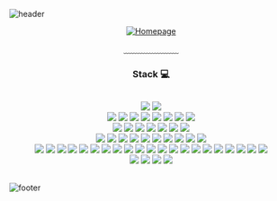 <!--
- 👋 Hello, I'm ...
- 🔭 I’m currently working on ...
- 🌱 I’m currently learning ...
- 👯 I’m looking to collaborate on ...
- 🤔 I’m looking for help with ...
- 💬 Ask me about ...
- 📫 How to reach me: ...
- 😄 Pronouns: ...
- ⚡ Fun fact: ...
-->

![header](https://capsule-render.vercel.app/api?type=waving&&color=gradient&height=100&section=header&fontSize=90)

<div align = "center">

[![Homepage](https://img.shields.io/badge/Dev's-Home-d14836?style=flat-square&logo=Home&logoColor=white&link=https://jsontype.github.io/jsontype)](https://jsontype.github.io/jsontype)

  <div>﹏﹏﹏﹏﹏﹏﹏</div>

  <h3>Stack 💻</h3>  
  <br>

  <!-- Code Base -->
  <img src="https://img.shields.io/badge/JavaScript-F7DF1E?style=flat-square&logo=JavaScript&logoColor=white"/>
  <img src="https://img.shields.io/badge/TypeScript-3178C6?style=flat-square&logo=TypeScript&logoColor=white"/>
  <br>

  <!-- Frontend -->
  <img src="https://img.shields.io/badge/React-61DAFB?style=flat-square&logo=React&logoColor=white"/>
  <img src="https://img.shields.io/badge/React_Native-61DAFB?style=flat-square&logo=React&logoColor=black"/>
  <img src="https://img.shields.io/badge/Next.js-000000?style=flat-square&logo=Next.js&logoColor=white"/>
  <img src="https://img.shields.io/badge/Vue-4FC08D?style=flat-square&logo=Vue.js&logoColor=white"/>
  <img src="https://img.shields.io/badge/Nuxt.js-00C58E?style=flat-square&logo=Nuxt.js&logoColor=white"/>
  <img src="https://img.shields.io/badge/SvelteKit-FF3E00?style=flat-square&logo=Svelte&logoColor=white"/>  
  <img src="https://img.shields.io/badge/Redux-764ABC?style=flat-square&logo=Redux&logoColor=white"/>
  <img src="https://img.shields.io/badge/MobX-FF9955?style=flat-square&logo=MobX&logoColor=white"/>
  <br>

  <!-- Backend -->
  <img src="https://img.shields.io/badge/Node.js-339933?style=flat-square&logo=Node.js&logoColor=white"/>
  <img src="https://img.shields.io/badge/-GraphQL-E10098?style=flat-square&logo=graphql&logoColor=white"/>
  <img src="https://img.shields.io/badge/Java-007396?style=flat-square&logo=Spring&logoColor=white"/>
  <img src="https://img.shields.io/badge/Python-3776AB?style=flat-square&logo=Python&logoColor=white"/>
  <img src="https://img.shields.io/badge/AWS-232F3E?style=flat-square&logo=Amazon-AWS&logoColor=white"/>
  <img src="https://img.shields.io/badge/GCP-4285F4?style=flat-square&logo=Google-Cloud&logoColor=white"/>
  <img src="https://img.shields.io/badge/Vercel-000000?style=flat-square&logo=Vercel&logoColor=white"/>  
  <br>

  <!-- CSS & Styling -->
  <img src="https://img.shields.io/badge/CSS-1572B6?style=flat-square&logo=CSS3&logoColor=white"/>
  <img src="https://img.shields.io/badge/Sass-CC6699?style=flat-square&logo=Sass&logoColor=white"/>
  <img src="https://img.shields.io/badge/Bootstrap-7952B3?style=flat-square&logo=Bootstrap&logoColor=white"/>
  <img src="https://img.shields.io/badge/Material%20UI-0081CB?style=flat-square&logo=Material-UI&logoColor=white"/>
  <img src="https://img.shields.io/badge/Tailwind%20CSS-06B6D4?style=flat-square&logo=TailwindCSS&logoColor=white"/>
  <img src="https://img.shields.io/badge/Chakra%20UI-319795?style=flat-square&logo=ChakraUI&logoColor=white"/>
  <img src="https://img.shields.io/badge/Styled%20Components-DB7093?style=flat-square&logo=styled-components&logoColor=white"/>
  <img src="https://img.shields.io/badge/Ant%20Design-0170FE?style=flat-square&logo=AntDesign&logoColor=white"/>
  <img src="https://img.shields.io/badge/Emotion-FF4785?style=flat-square&logo=emotion&logoColor=white"/>
  <img src="https://img.shields.io/badge/PostCSS-DD3A0A?style=flat-square&logo=postcss&logoColor=white"/>
  <br>

  <!-- Etc Tools : Test, Build -->
  <img src="https://img.shields.io/badge/Jest-C21325?style=flat-square&logo=Jest&logoColor=white"/>
  <img src="https://img.shields.io/badge/Cypress-17202C?style=flat-square&logo=Cypress&logoColor=white"/>
  <img src="https://img.shields.io/badge/Webpack-8DD6F9?style=flat-square&logo=Webpack&logoColor=black"/>
  <img src="https://img.shields.io/badge/Babel-F9DC3E?style=flat-square&logo=Babel&logoColor=black"/>
  <img src="https://img.shields.io/badge/npm-CB3837?style=flat-square&logo=npm&logoColor=white"/>
  <img src="https://img.shields.io/badge/Yarn-2C8EBB?style=flat-square&logo=Yarn&logoColor=white"/>
  <img src="https://img.shields.io/badge/ESLint-4B32C3?style=flat-square&logo=ESLint&logoColor=white"/>
  <img src="https://img.shields.io/badge/Prettier-F7B93E?style=flat-square&logo=Prettier&logoColor=white"/>
  <img src="https://img.shields.io/badge/Rollup-EC4A3F?style=flat-square&logo=Rollup.js&logoColor=white"/>
  <img src="https://img.shields.io/badge/Vite-646CFF?style=flat-square&logo=Vite&logoColor=white"/>
  <img src="https://img.shields.io/badge/Parcel-FFB718?style=flat-square&logo=Parcel&logoColor=black"/>
  <img src="https://img.shields.io/badge/Gulp-CF4647?style=flat-square&logo=Gulp&logoColor=white"/>
  <img src="https://img.shields.io/badge/Grunt-FBA919?style=flat-square&logo=Grunt&logoColor=white"/>
  <img src="https://img.shields.io/badge/Pnpm-F69220?style=flat-square&logo=pnpm&logoColor=white"/>
  <img src="https://img.shields.io/badge/Turborepo-FFC131?style=flat-square&logo=Turborepo&logoColor=black"/>
  <img src="https://img.shields.io/badge/GitHub%20Actions-2088FF?style=flat-square&logo=GitHub-Actions&logoColor=white"/>
  <img src="https://img.shields.io/badge/SonarQube-4E9BCD?style=flat-square&logo=SonarQube&logoColor=white"/>
  <img src="https://img.shields.io/badge/CircleCI-343434?style=flat-square&logo=CircleCI&logoColor=white"/>
  <img src="https://img.shields.io/badge/TravisCI-3EAAAF?style=flat-square&logo=TravisCI&logoColor=white"/>
  <img src="https://img.shields.io/badge/Jenkins-D24939?style=flat-square&logo=Jenkins&logoColor=white"/>
  <img src="https://img.shields.io/badge/Selenium-43B02A?style=flat-square&logo=Selenium&logoColor=white"/>
  <br>

  <!-- IDE -->
  <img src="https://img.shields.io/badge/VSCode-007ACC?style=flat-square&logo=Visual%20Studio%20Code&logoColor=white"/>
  <img src="https://img.shields.io/badge/IntelliJ%20IDEA-000000?style=flat-square&logo=IntelliJ%20IDEA&logoColor=white"/>
  <img src="https://img.shields.io/badge/Eclipse-2C2255?style=flat-square&logo=Eclipse%20IDE&logoColor=white"/>
  <img src="https://img.shields.io/badge/Postman-FF6C37?style=flat-square&logo=Postman&logoColor=white"/>
  <br>  

</div>

<br>

![footer](https://capsule-render.vercel.app/api?type=waving&&color=gradient&height=100&section=footer&fontSize=90)
